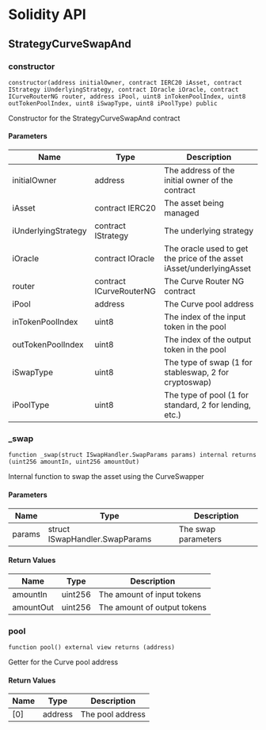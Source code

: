 # Solidity API

## StrategyCurveSwapAnd

### constructor

```solidity
constructor(address initialOwner, contract IERC20 iAsset, contract IStrategy iUnderlyingStrategy, contract IOracle iOracle, contract ICurveRouterNG router, address iPool, uint8 inTokenPoolIndex, uint8 outTokenPoolIndex, uint8 iSwapType, uint8 iPoolType) public
```

Constructor for the StrategyCurveSwapAnd contract

#### Parameters

| Name | Type | Description |
| ---- | ---- | ----------- |
| initialOwner | address | The address of the initial owner of the contract |
| iAsset | contract IERC20 | The asset being managed |
| iUnderlyingStrategy | contract IStrategy | The underlying strategy |
| iOracle | contract IOracle | The oracle used to get the price of the asset iAsset/underlyingAsset |
| router | contract ICurveRouterNG | The Curve Router NG contract |
| iPool | address | The Curve pool address |
| inTokenPoolIndex | uint8 | The index of the input token in the pool |
| outTokenPoolIndex | uint8 | The index of the output token in the pool |
| iSwapType | uint8 | The type of swap (1 for stableswap, 2 for cryptoswap) |
| iPoolType | uint8 | The type of pool (1 for standard, 2 for lending, etc.) |

### _swap

```solidity
function _swap(struct ISwapHandler.SwapParams params) internal returns (uint256 amountIn, uint256 amountOut)
```

Internal function to swap the asset using the CurveSwapper

#### Parameters

| Name | Type | Description |
| ---- | ---- | ----------- |
| params | struct ISwapHandler.SwapParams | The swap parameters |

#### Return Values

| Name | Type | Description |
| ---- | ---- | ----------- |
| amountIn | uint256 | The amount of input tokens |
| amountOut | uint256 | The amount of output tokens |

### pool

```solidity
function pool() external view returns (address)
```

Getter for the Curve pool address

#### Return Values

| Name | Type | Description |
| ---- | ---- | ----------- |
| [0] | address | The pool address |


